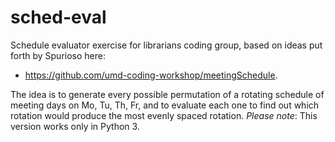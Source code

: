 sched-eval
==========

Schedule evaluator exercise for librarians coding group, based on ideas put forth by Spurioso here: 

* https://github.com/umd-coding-workshop/meetingSchedule.

The idea is to generate every possible permutation of a rotating schedule of meeting days on Mo, Tu, Th, Fr, and to evaluate each one to find out which rotation would produce the most evenly spaced rotation.
*Please note*: This version works only in Python 3.
